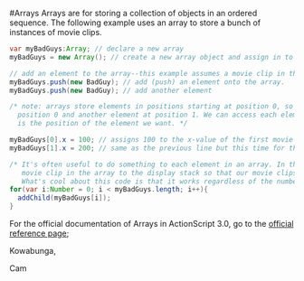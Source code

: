 #Arrays
Arrays are for storing a collection of objects in an ordered sequence. The following example uses an array to store a bunch of instances of movie clips.

```java
var myBadGuys:Array; // declare a new array
myBadGuys = new Array(); // create a new array object and assign in to the badGuys variable

// add an element to the array--this example assumes a movie clip in the Library has a linkage name BadGuy
myBadGuys.push(new BadGuy); // add (push) an element onto the array.
myBadGuys.push(new BadGuy); // add another element

/* note: arrays store elements in positions starting at position 0, so myBadGuys now has an element at
  position 0 and another element at position 1. We can access each element by typing myBadGuys[i] where i
  is the position of the element we want. */

myBadGuys[0].x = 100; // assigns 100 to the x-value of the first movie clip in the array
myBadGuys[1].x = 200; // same as the previous line but this time for the second movie clip in the array

/* It's often useful to do something to each element in an array. In the following example, we're adding each
   movie clip in the array to the display stack so that our movie clips will actually appear on the screen.
   What's cool about this code is that it works regardless of the number of elements in the array.*/
for(var i:Number = 0; i < myBadGuys.length; i++){
  addChild(myBadGuys[i]);
}
```

For the official documentation of Arrays in ActionScript 3.0, go to the [official reference page](http://help.adobe.com/en_US/FlashPlatform/reference/actionscript/3/Array.html);

Kowabunga,

Cam
